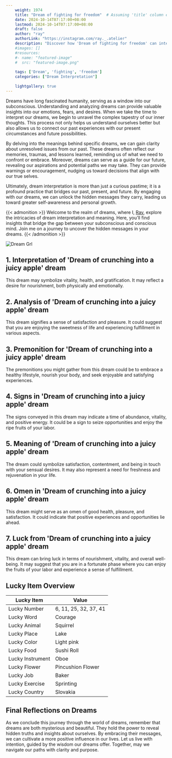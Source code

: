 ```yaml
---
    weight: 1974
    title: "Dream of fighting for freedom"  # Assuming 'title' column exists
    date: 2024-10-14T07:17:00+08:00
    lastmod: 2024-10-14T07:17:00+08:00
    draft: false
    author: "ray"
    authorLink: "https://instagram.com/ray._.atelier"
    description: "Discover how 'Dream of fighting for freedom' can interpret your future and uncover its significant meanings in your life."
    #images: []
    #resources:
    #- name: "featured-image"
    #  src: "featured-image.png"
    
    tags: ['Dream', 'fighting', 'freedom']
    categories: ["Dream Interpretation"]
    
    lightgallery: true
---
```

    
Dreams have long fascinated humanity, serving as a window into our subconscious. Understanding and analyzing dreams can provide valuable insights into our emotions, fears, and desires. When we take the time to interpret our dreams, we begin to unravel the complex tapestry of our inner thoughts. This process not only helps us understand ourselves better but also allows us to connect our past experiences with our present circumstances and future possibilities.

By delving into the meanings behind specific dreams, we can gain clarity about unresolved issues from our past. These dreams often reflect our memories, traumas, and lessons learned, reminding us of what we need to confront or embrace. Moreover, dreams can serve as a guide for our future, revealing our aspirations and potential paths we may take. They can provide warnings or encouragement, nudging us toward decisions that align with our true selves.

Ultimately, dream interpretation is more than just a curious pastime; it is a profound practice that bridges our past, present, and future. By engaging with our dreams, we can unlock the hidden messages they carry, leading us toward greater self-awareness and personal growth.

{{< admonition >}}
Welcome to the realm of dreams, where I, [Ray](https://instagram.com/ray._.atelier), explore the intricacies of dream interpretation and meaning. Here, you’ll find insights that bridge the gap between your subconscious and conscious mind. Join me on a journey to uncover the hidden messages in your dreams.
{{< /admonition >}}

![Dream Grl](https://cdn.pixabay.com/photo/2017/11/02/03/35/gothic-2910057_1280.jpg "Dream Grl")

## 1. Interpretation of 'Dream of crunching into a juicy apple' dream
 This dream may symbolize vitality, health, and gratification. It may reflect a desire for nourishment, both physically and emotionally.

## 2. Analysis of 'Dream of crunching into a juicy apple' dream
 This dream signifies a sense of satisfaction and pleasure. It could suggest that you are enjoying the sweetness of life and experiencing fulfillment in various aspects.

## 3. Premonition for 'Dream of crunching into a juicy apple' dream
 The premonitions you might gather from this dream could be to embrace a healthy lifestyle, nourish your body, and seek enjoyable and satisfying experiences.

## 4. Signs in 'Dream of crunching into a juicy apple' dream
 The signs conveyed in this dream may indicate a time of abundance, vitality, and positive energy. It could be a sign to seize opportunities and enjoy the ripe fruits of your labor.

## 5. Meaning of 'Dream of crunching into a juicy apple' dream
 The dream could symbolize satisfaction, contentment, and being in touch with your sensual desires. It may also represent a need for freshness and rejuvenation in your life.

## 6. Omen in 'Dream of crunching into a juicy apple' dream
 This dream might serve as an omen of good health, pleasure, and satisfaction. It could indicate that positive experiences and opportunities lie ahead.

## 7. Luck from 'Dream of crunching into a juicy apple' dream
 This dream can bring luck in terms of nourishment, vitality, and overall well-being. It may suggest that you are in a fortunate phase where you can enjoy the fruits of your labor and experience a sense of fulfillment.

## Lucky Item Overview
| Lucky Item          | Value              |
|---------------|--------------------|
| Lucky Number        | 6, 11, 25, 32, 37, 41  |
| Lucky Word          | Courage |
| Lucky Animal        | Squirrel |
| Lucky Place         | Lake     |
| Lucky Color         | Light pink     |
| Lucky Food          | Sushi Roll      |
| Lucky Instrument    | Oboe |
| Lucky Flower        | Pincushion Flower    |
| Lucky Job           | Baker       |
| Lucky Exercise      | Sprinting  |
| Lucky Country       | Slovakia    |


##  Final Reflections on Dreams

As we conclude this journey through the world of dreams, remember that dreams are both mysterious and beautiful. They hold the power to reveal hidden truths and insights about ourselves. By embracing their messages, we can cultivate a more positive influence in our lives. Let us live with intention, guided by the wisdom our dreams offer. Together, may we navigate our paths with clarity and purpose.
